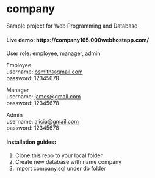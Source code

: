 # company
Sample project for Web Programming and Database 

<h4>Live demo: https://company165.000webhostapp.com/</h4>
User role: employee, manager, admin

Employee<br>
username: bsmith@gmail.com<br>
password: 12345678

Manager<br>
username: james@gmail.com<br>
password: 12345678

Admin<br>
username: alicia@gmail.com<br>
password: 12345678	

<h4>Installation guides:</h4>
  <ol>
    <li>Clone this repo to your local folder </li>
    <li>Create new database with name company</li>
    <li>Import company.sql under db folder</li>
  </ol>



